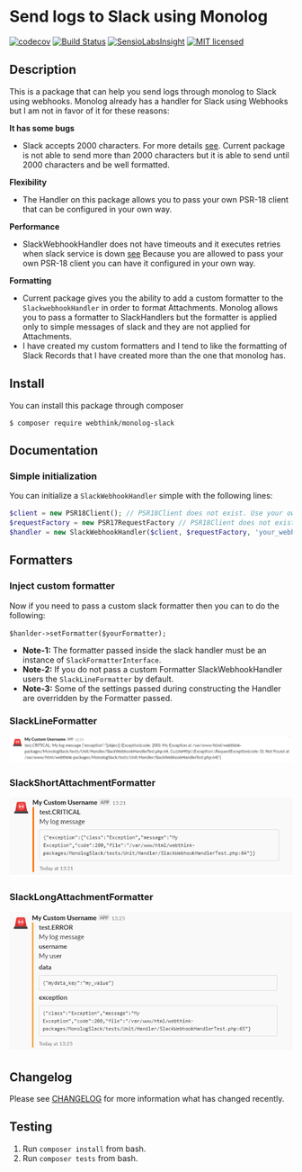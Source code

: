 # Send logs to Slack using Monolog

[![codecov](https://codecov.io/gh/gmponos/monolog-slack/branch/master/graph/badge.svg)](https://codecov.io/gh/gmponos/monolog-slack)
[![Build Status](https://travis-ci.org/gmponos/monolog-slack.svg?branch=master)](https://travis-ci.org/gmponos/monolog-slack)
[![SensioLabsInsight](https://insight.sensiolabs.com/projects/2ba4ce7d-cdce-4424-ae6b-deae0107bace/mini.png)](https://insight.sensiolabs.com/projects/2ba4ce7d-cdce-4424-ae6b-deae0107bace)
[![MIT licensed](https://img.shields.io/badge/license-MIT-blue.svg)](https://github.com/gmponos/monolog-slack/blob/master/LICENSE.md)

## Description

This is a package that can help you send logs through monolog to Slack using webhooks.
Monolog already has a handler for Slack using Webhooks but I am not in favor of it for these reasons:

**It has some bugs**

- Slack accepts 2000 characters. For more details [see](https://github.com/Seldaek/monolog/issues/909). 
Current package is not able to send more than 2000 characters but it is able to send until 2000 characters 
and be well formatted.

**Flexibility**

- The Handler on this package allows you to pass your own PSR-18 client that can be configured in your own way.

**Performance**

- SlackWebhookHandler does not have timeouts and it executes retries when slack service is down [see](https://github.com/Seldaek/monolog/pull/846#issuecomment-373522968)
Because you are allowed to pass your own PSR-18 client you can have it configured in your own way.

**Formatting**

- Current package gives you the ability to add a custom formatter to the `SlackwebhookHandler` in order to format Attachments.
Monolog allows you to  pass a formatter to SlackHandlers but the formatter is applied only to simple messages of slack
and they are not applied for Attachments.
- I have created my custom formatters and I tend to like the formatting of Slack Records that I have created more than the one that monolog has.
 
## Install

You can install this package through composer

```
$ composer require webthink/monolog-slack
```

## Documentation

### Simple initialization
You can initialize a `SlackWebhookHandler` simple with the following lines:

```php
$client = new PSR18Client(); // PSR18Client does not exist. Use your own implementation.
$requestFactory = new PSR17RequestFactory // PSR18Client does not exist. Use your own implementation.
$handler = new SlackWebhookHandler($client, $requestFactory, 'your_webhook_url');`
```

## Formatters

### Inject custom formatter

Now if you need to pass a custom slack formatter then you can to do the following:

`$hanlder->setFormatter($yourFormatter);`

- **Note-1:** The formatter passed inside the slack handler must be an instance of `SlackFormatterInterface`.
- **Note-2:** If you do not pass a custom Formatter SlackWebhookHandler users the `SlackLineFormatter` by default.
- **Note-3:** Some of the settings passed during constructing the Handler are overridden by the Formatter passed. 

### SlackLineFormatter

![slacklineformatter](docs/slacklineformatter.PNG)

### SlackShortAttachmentFormatter

![slackshortattachementformatter](docs/slackshortattachementformatter.PNG)

### SlackLongAttachmentFormatter

![slacklongattachementformatter](docs/slacklongattachementformatter.PNG)

## Changelog

Please see [CHANGELOG](CHANGELOG.md) for more information what has changed recently.

## Testing

1. Run `composer install` from bash.
2. Run `composer tests` from bash.
